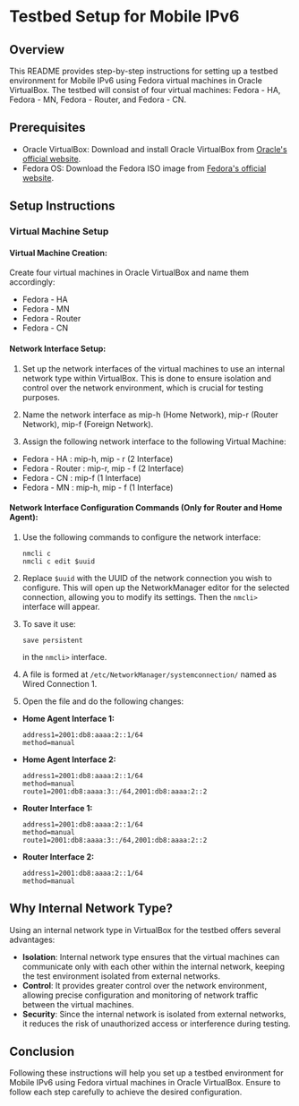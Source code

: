 # Testbed Setup for Mobile IPv6

## Overview
This README provides step-by-step instructions for setting up a testbed environment for Mobile IPv6 using Fedora virtual machines in Oracle VirtualBox. The testbed will consist of four virtual machines: Fedora - HA, Fedora - MN, Fedora - Router, and Fedora - CN.

## Prerequisites
- Oracle VirtualBox: Download and install Oracle VirtualBox from [Oracle's official website](https://www.virtualbox.org/wiki/Downloads).
- Fedora OS: Download the Fedora ISO image from [Fedora's official website](https://fedoraproject.org/workstation/download).

## Setup Instructions
### Virtual Machine Setup
#### Virtual Machine Creation: 
Create four virtual machines in Oracle VirtualBox and name them accordingly:
   - Fedora - HA
   - Fedora - MN
   - Fedora - Router
   - Fedora - CN

#### Network Interface Setup:
1. Set up the network interfaces of the virtual machines to use an internal network type within VirtualBox. This is done to ensure isolation and control over the network environment, which is crucial for testing purposes.

2. Name the network interface as mip-h (Home Network), mip-r (Router Network), mip-f (Foreign Network).

3. Assign the following network interface to the following Virtual Machine:
-   Fedora - HA : mip-h, mip - r (2 Interface)
-   Fedora - Router : mip-r, mip - f (2 Interface)
-   Fedora - CN : mip-f (1 Interface)
-   Fedora - MN : mip-h, mip - f (1 Interface)

#### Network Interface Configuration Commands (Only for Router and Home Agent):
1. Use the following commands to configure the network interface:
     ```
     nmcli c
     nmcli c edit $uuid
     ```
2. Replace `$uuid` with the UUID of the network connection you wish to configure. This will open up the NetworkManager editor for the selected connection, allowing you to modify its settings. Then the `nmcli>` interface will appear.

3. To save it use:
    ```
    save persistent

    ```
    in the `nmcli>` interface.

4. A file is formed at `/etc/NetworkManager/systemconnection/` named as Wired Connection 1.

5. Open the file and do the following changes:
-   **Home Agent Interface 1:**
    ```
    address1=2001:db8:aaaa:2::1/64
    method=manual
    ```
-   **Home Agent Interface 2:**
    ```
    address1=2001:db8:aaaa:2::1/64
    method=manual
    route1=2001:db8:aaaa:3::/64,2001:db8:aaaa:2::2
    ```
-   **Router Interface 1:**
    ```
    address1=2001:db8:aaaa:2::1/64
    method=manual
    route1=2001:db8:aaaa:3::/64,2001:db8:aaaa:2::2
    ```
-   **Router Interface 2:**
    ```
    address1=2001:db8:aaaa:2::1/64
    method=manual
    ```

   

## Why Internal Network Type?
Using an internal network type in VirtualBox for the testbed offers several advantages:
- **Isolation**: Internal network type ensures that the virtual machines can communicate only with each other within the internal network, keeping the test environment isolated from external networks.
- **Control**: It provides greater control over the network environment, allowing precise configuration and monitoring of network traffic between the virtual machines.
- **Security**: Since the internal network is isolated from external networks, it reduces the risk of unauthorized access or interference during testing.

## Conclusion
Following these instructions will help you set up a testbed environment for Mobile IPv6 using Fedora virtual machines in Oracle VirtualBox. Ensure to follow each step carefully to achieve the desired configuration.
